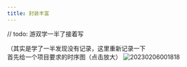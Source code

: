 ```yaml
---
title: 封装丰富
---
```


// todo: 游双学一半了接着写

（其实是学了一半发现没有记录，这里重新记录一下  
首先给一个项目要求的时序图（点击放大）
![20230206001818](http://1308117710.vod2.myqcloud.com/eddbaa7fvodcq1308117710/ffd13c74243791579257706104/aTuE8yGUr4EA.png)